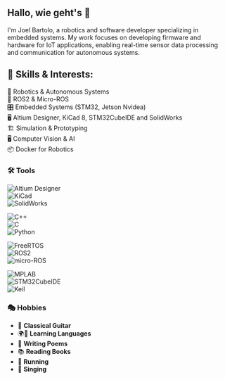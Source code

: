 ## Hallo, wie geht's 👋
I'm Joel Bartolo, a robotics and software developer specializing in embedded systems. My work focuses on developing firmware and hardware for IoT applications, enabling real-time sensor data processing and communication for autonomous systems.
## 🔧 Skills & Interests:
🦾 Robotics & Autonomous Systems<br>
🤖 ROS2 & Micro-ROS<br>
🎛️ Embedded Systems (STM32, Jetson Nvidea)<br>
🖥️ Altium Designer, KiCad 8, STM32CubeIDE and SolidWorks<br>
🏗️ Simulation & Prototyping<br>
🖥️ Computer Vision & AI<br>
📦 Docker for Robotics<br>

### 🛠️ Tools 
![Altium Designer](https://img.shields.io/badge/EDA-Altium_Designer-blue?logo=altiumdesigner&logoColor=white)<br>
![KiCad](https://img.shields.io/badge/EDA-KiCad-orange?logo=kicad&logoColor=white)<br>
![SolidWorks](https://img.shields.io/badge/CAD-SolidWorks-red?logo=solidworks&logoColor=white)<br>

![C++](https://img.shields.io/badge/Programming-C++-blue?logo=cplusplus&logoColor=white)<br>
![C](https://img.shields.io/badge/Programming-C-lightgrey?logo=c&logoColor=white)<br>
![Python](https://img.shields.io/badge/Programming-Python-yellow?logo=python&logoColor=white)<br>

![FreeRTOS](https://img.shields.io/badge/RTOS-FreeRTOS-blue?logo=freertos&logoColor=white)<br>
![ROS2](https://img.shields.io/badge/Robotics-ROS2-purple?logo=ros&logoColor=white)<br>
![micro-ROS](https://img.shields.io/badge/Embedded-micro--ROS-brightgreen?logo=ros&logoColor=white)<br>

![MPLAB](https://img.shields.io/badge/IDE-MPLAB_X_IDE-blue?logo=microchip&logoColor=white)<br>
![STM32CubeIDE](https://img.shields.io/badge/IDE-STM32CubeIDE-darkblue?logo=stmicroelectronics&logoColor=white)<br>
![Keil](https://img.shields.io/badge/IDE-Keil-brightgreen?logo=arm&logoColor=white)<br>

### 🎭 Hobbies
<!-- This is a comment -->
- 🎸 **Classical Guitar** <!--Passionate about playing and exploring music.  -->
- 🌍📖 **Learning Languages**<!-- – Always curious about new languages and cultures.  -->
- 📝 **Writing Poems**<!-- – Expressing creativity through poetry.  -->
- 📚 **Reading Books**<!-- – Enjoying fiction, technical books, and philosophy.  -->
- 🏃 **Running**<!-- – Staying active and pushing my limits.  -->
- 🎤 **Singing**<!-- – Exploring vocal techniques and enjoying music through song.  -->



<!--
**JoelBart/JoelBart** is a ✨ _special_ ✨ repository because its `README.md` (this file) appears on your GitHub profile.

Here are some ideas to get you started:

- 🔭 I’m currently working on ...
- 🌱 I’m currently learning ...
- 👯 I’m looking to collaborate on ...
- 🤔 I’m looking for help with ...
- 💬 Ask me about ...
- 📫 How to reach me: ...
- 😄 Pronouns: ...
- ⚡ Fun fact: ...
-->

